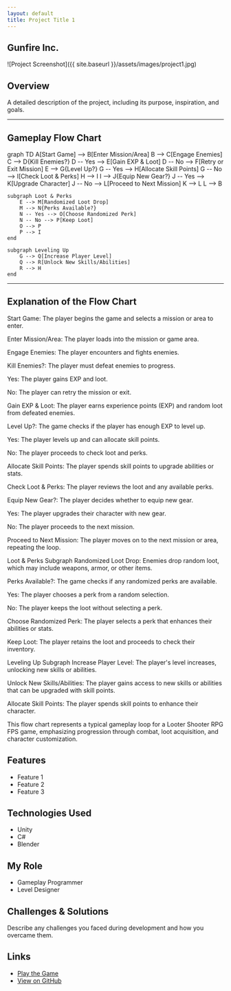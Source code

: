 ```yaml
---
layout: default
title: Project Title 1
---
```


## Gunfire Inc.

<div class="project">
![Project Screenshot]({{ site.baseurl }}/assets/images/project1.jpg)
</div>

## Overview
A detailed description of the project, including its purpose, inspiration, and goals.

---
## Gameplay Flow Chart

<div class="mermaid">
graph TD
    A[Start Game] --> B[Enter Mission/Area]
    B --> C[Engage Enemies]
    C --> D{Kill Enemies?}
    D -- Yes --> E[Gain EXP & Loot]
    D -- No --> F[Retry or Exit Mission]
    E --> G{Level Up?}
    G -- Yes --> H[Allocate Skill Points]
    G -- No --> I[Check Loot & Perks]
    H --> I
    I --> J{Equip New Gear?}
    J -- Yes --> K[Upgrade Character]
    J -- No --> L[Proceed to Next Mission]
    K --> L
    L --> B

    subgraph Loot & Perks
        E --> M[Randomized Loot Drop]
        M --> N{Perks Available?}
        N -- Yes --> O[Choose Randomized Perk]
        N -- No --> P[Keep Loot]
        O --> P
        P --> I
    end

    subgraph Leveling Up
        G --> Q[Increase Player Level]
        Q --> R[Unlock New Skills/Abilities]
        R --> H
    end
</div>

---
## Explanation of the Flow Chart

Start Game: The player begins the game and selects a mission or area to enter.

Enter Mission/Area: The player loads into the mission or game area.

Engage Enemies: The player encounters and fights enemies.

Kill Enemies?: The player must defeat enemies to progress.

Yes: The player gains EXP and loot.

No: The player can retry the mission or exit.

Gain EXP & Loot: The player earns experience points (EXP) and random loot from defeated enemies.

Level Up?: The game checks if the player has enough EXP to level up.

Yes: The player levels up and can allocate skill points.

No: The player proceeds to check loot and perks.

Allocate Skill Points: The player spends skill points to upgrade abilities or stats.

Check Loot & Perks: The player reviews the loot and any available perks.

Equip New Gear?: The player decides whether to equip new gear.

Yes: The player upgrades their character with new gear.

No: The player proceeds to the next mission.

Proceed to Next Mission: The player moves on to the next mission or area, repeating the loop.

Loot & Perks Subgraph
Randomized Loot Drop: Enemies drop random loot, which may include weapons, armor, or other items.

Perks Available?: The game checks if any randomized perks are available.

Yes: The player chooses a perk from a random selection.

No: The player keeps the loot without selecting a perk.

Choose Randomized Perk: The player selects a perk that enhances their abilities or stats.

Keep Loot: The player retains the loot and proceeds to check their inventory.

Leveling Up Subgraph
Increase Player Level: The player's level increases, unlocking new skills or abilities.

Unlock New Skills/Abilities: The player gains access to new skills or abilities that can be upgraded with skill points.

Allocate Skill Points: The player spends skill points to enhance their character.

This flow chart represents a typical gameplay loop for a Looter Shooter RPG FPS game, emphasizing progression through combat, loot acquisition, and character customization.

## Features
- Feature 1
- Feature 2
- Feature 3

## Technologies Used
- Unity
- C#
- Blender

## My Role
- Gameplay Programmer
- Level Designer

## Challenges & Solutions
Describe any challenges you faced during development and how you overcame them.

## Links
- [Play the Game](https://www.example.com)
- [View on GitHub](https://github.com/yourusername/project1)